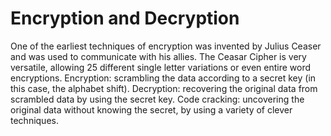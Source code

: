 # Encryption and Decryption

One of the earliest techniques of encryption was invented by Julius Ceaser and was used to communicate with his allies. The Ceasar Cipher is very versatile, allowing 25 different single letter variations or even entire word encryptions. 
Encryption: scrambling the data according to a secret key (in this case, the alphabet shift).
Decryption: recovering the original data from scrambled data by using the secret key.
Code cracking: uncovering the original data without knowing the secret, by using a variety of clever techniques.
